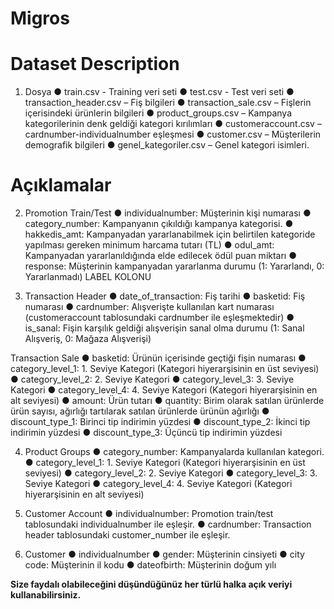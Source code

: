 # Migros

# Dataset Description
1) Dosya
● train.csv - Training veri seti
● test.csv - Test veri seti
● transaction_header.csv – Fiş bilgileri
● transaction_sale.csv – Fişlerin içerisindeki ürünlerin bilgileri
● product_groups.csv – Kampanya kategorilerinin denk geldiği kategori kırılımları
● customeraccount.csv – cardnumber-individualnumber eşleşmesi
● customer.csv – Müşterilerin demografik bilgileri
● genel_kategoriler.csv – Genel kategori isimleri.

# Açıklamalar

2) Promotion Train/Test
● individualnumber: Müşterinin kişi numarası
● category_number: Kampanyanın çıkıldığı kampanya kategorisi.
● hakkedis_amt: Kampanyadan yararlanabilmek için belirtilen kategoride yapılması gereken minimum harcama tutarı (TL)
● odul_amt: Kampanyadan yararlanıldığında elde edilecek ödül puan miktarı
● response: Müşterinin kampanyadan yararlanma durumu (1: Yararlandı, 0: Yararlanmadı) LABEL KOLONU

3) Transaction Header
● date_of_transaction: Fiş tarihi
● basketid: Fiş numarası
● cardnumber: Alışverişte kullanılan kart numarası (customeraccount tablosundaki cardnumber ile eşleşmektedir)
● is_sanal: Fişin karşılık geldiği alışverişin sanal olma durumu (1: Sanal Alışveriş, 0: Mağaza Alışverişi)

Transaction Sale
● basketid: Ürünün içerisinde geçtiği fişin numarası
● category_level_1: 1. Seviye Kategori (Kategori hiyerarşisinin en üst seviyesi)
● category_level_2: 2. Seviye Kategori
● category_level_3: 3. Seviye Kategori
● category_level_4: 4. Seviye Kategori (Kategori hiyerarşisinin en alt seviyesi)
● amount: Ürün tutarı
● quantity: Birim olarak satılan ürünlerde ürün sayısı, ağırlığı tartılarak satılan ürünlerde ürünün ağırlığı
● discount_type_1: Birinci tip indirimin yüzdesi
● discount_type_2: İkinci tip indirimin yüzdesi
● discount_type_3: Üçüncü tip indirimin yüzdesi

4) Product Groups
● category_number: Kampanyalarda kullanılan kategori.
● category_level_1: 1. Seviye Kategori (Kategori hiyerarşisinin en üst seviyesi)
● category_level_2: 2. Seviye Kategori
● category_level_3: 3. Seviye Kategori
● category_level_4: 4. Seviye Kategori (Kategori hiyerarşisinin en alt seviyesi)

5) Customer Account
● individualnumber: Promotion train/test tablosundaki individualnumber ile eşleşir.
● cardnumber: Transaction header tablosundaki customer_number ile eşleşir.

6) Customer
● individualnumber
● gender: Müşterinin cinsiyeti
● city code: Müşterinin il kodu
● dateofbirth: Müşterinin doğum yılı

**Size faydalı olabileceğini düşündüğünüz her türlü halka açık veriyi kullanabilirsiniz.**
